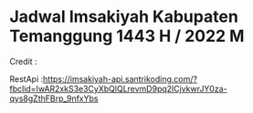 # Jadwal Imsakiyah Kabupaten Temanggung 1443 H / 2022 M

Credit :

RestApi :https://imsakiyah-api.santrikoding.com/?fbclid=IwAR2xkS3e3CyXbQlQLrevmD9pq2lCjvkwrJY0za-qys8gZthFBrp_9nfxYbs
